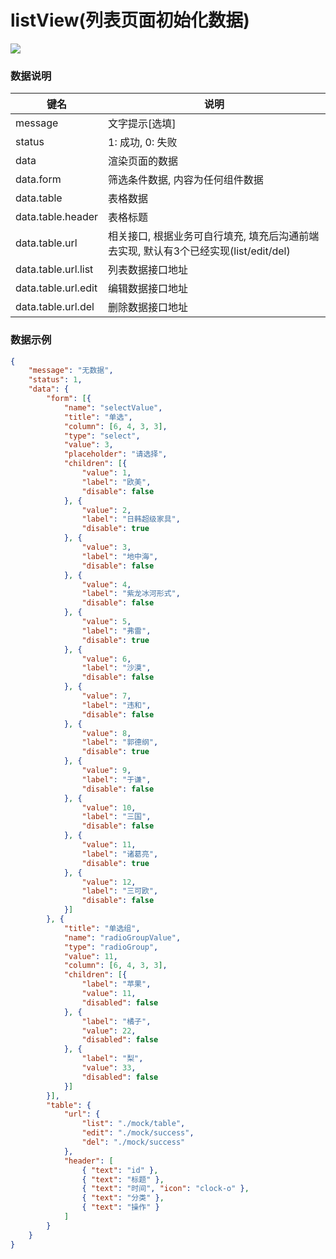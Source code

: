 # listView(列表页面初始化数据)   


![](https://github.com/MaiYuan/Admin5/blob/master/docs/images/listView.png?raw=true)


### 数据说明
|键名 |说明 |
| ------------ | ------------ |
|message| 文字提示[选填]  |
|status   | 1: 成功, 0: 失败  |
|data   | 渲染页面的数据  |
|data.form   | 筛选条件数据, 内容为任何组件数据  |
|data.table   | 表格数据  |
|data.table.header   | 表格标题  |
|data.table.url   | 相关接口, 根据业务可自行填充, 填充后沟通前端去实现, 默认有3个已经实现(list/edit/del)  |
|data.table.url.list   | 列表数据接口地址  |
|data.table.url.edit   | 编辑数据接口地址  |
|data.table.url.del   | 删除数据接口地址  |


### 数据示例
``` json
{
    "message": "无数据",
    "status": 1,
    "data": {
        "form": [{
            "name": "selectValue",
            "title": "单选",
            "column": [6, 4, 3, 3],
            "type": "select",
            "value": 3,
            "placeholder": "请选择",
            "children": [{
                "value": 1,
                "label": "欧美",
                "disable": false
            }, {
                "value": 2,
                "label": "日韩超级家具",
                "disable": true
            }, {
                "value": 3,
                "label": "地中海",
                "disable": false
            }, {
                "value": 4,
                "label": "紫龙冰河形式",
                "disable": false
            }, {
                "value": 5,
                "label": "弗雷",
                "disable": true
            }, {
                "value": 6,
                "label": "沙漠",
                "disable": false
            }, {
                "value": 7,
                "label": "违和",
                "disable": false
            }, {
                "value": 8,
                "label": "郭德纲",
                "disable": true
            }, {
                "value": 9,
                "label": "于谦",
                "disable": false
            }, {
                "value": 10,
                "label": "三国",
                "disable": false
            }, {
                "value": 11,
                "label": "诸葛亮",
                "disable": true
            }, {
                "value": 12,
                "label": "三可欧",
                "disable": false
            }]
        }, {
            "title": "单选组",
            "name": "radioGroupValue",
            "type": "radioGroup",
            "value": 11,
            "column": [6, 4, 3, 3],
            "children": [{
                "label": "苹果",
                "value": 11,
                "disabled": false
            }, {
                "label": "橘子",
                "value": 22,
                "disabled": false
            }, {
                "label": "梨",
                "value": 33,
                "disabled": false
            }]
        }],
        "table": {
            "url": {
                "list": "./mock/table",
                "edit": "./mock/success",
                "del": "./mock/success"
            },
            "header": [
                { "text": "id" },
                { "text": "标题" },
                { "text": "时间", "icon": "clock-o" },
                { "text": "分类" },
                { "text": "操作" }
            ]
        }
    }
}
```
